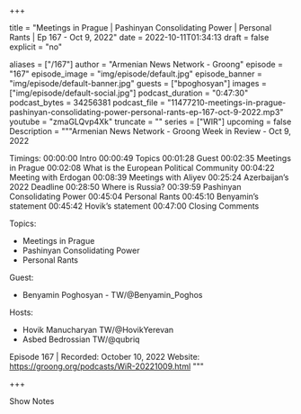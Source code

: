 
+++

title = "Meetings in Prague | Pashinyan Consolidating Power | Personal Rants | Ep 167 - Oct 9, 2022"
date = 2022-10-11T01:34:13
draft = false
explicit = "no"

aliases = ["/167"]
author = "Armenian News Network - Groong"
episode = "167"
episode_image = "img/episode/default.jpg"
episode_banner = "img/episode/default-banner.jpg"
guests = ["bpoghosyan"]
images = ["img/episode/default-social.jpg"]
podcast_duration = "0:47:30"
podcast_bytes = 34256381
podcast_file = "11477210-meetings-in-prague-pashinyan-consolidating-power-personal-rants-ep-167-oct-9-2022.mp3"
youtube = "zmaGLQvp4Xk"
truncate = ""
series = ["WIR"]
upcoming = false
Description = """Armenian News Network - Groong Week in Review - Oct 9, 2022

Timings:
00:00:00 Intro
00:00:49 Topics
00:01:28 Guest
00:02:35 Meetings in Prague
00:02:08 What is the European Political Community
00:04:22 Meeting with Erdogan
00:08:39 Meetings with Aliyev
00:25:24 Azerbaijan’s 2022 Deadline
00:28:50 Where is Russia?
00:39:59 Pashinyan Consolidating Power
00:45:04 Personal Rants
00:45:10 Benyamin’s statement
00:45:42 Hovik’s statement
00:47:00 Closing Comments

Topics:
* Meetings in Prague
* Pashinyan Consolidating Power
* Personal Rants

Guest:
* Benyamin Poghosyan - TW/@Benyamin_Poghos

Hosts:
* Hovik Manucharyan TW/@HovikYerevan
* Asbed Bedrossian TW/@qubriq

Episode 167 | Recorded: October 10, 2022
Website: https://groong.org/podcasts/WiR-20221009.html
"""

+++

Show Notes

